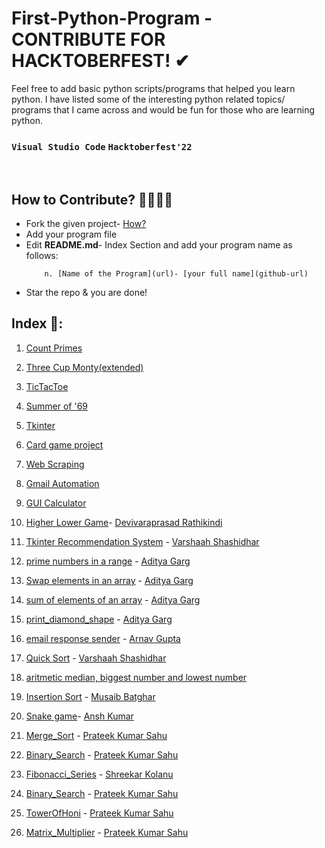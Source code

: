 # First-Python-Program - CONTRIBUTE FOR HACKTOBERFEST! ✔


Feel free to add basic python scripts/programs that helped you learn python. I have listed some of the interesting python related topics/ programs that I came across and would be fun for those who are learning python.
### `Visual Studio Code` `Hacktoberfest'22`
<br>

## How to Contribute? 👩‍💻👨‍💻
- Fork the given project- [How?](https://docs.github.com/en/pull-requests/collaborating-with-pull-requests/proposing-changes-to-your-work-with-pull-requests/creating-a-pull-request-from-a-fork) 
- Add your program file
- Edit **README.md**- Index Section and add your program name as follows:
  ```
      n. [Name of the Program](url)- [your full name](github-url)
  ```
- Star the repo & you are done!

## Index 📑:
1. [Count Primes](https://github.com/Aishanipach/Beginners-Python-Programs/tree/main/Count_primes)
2. [Three Cup Monty(extended)](https://github.com/Aishanipach/Beginners-Python-Programs/tree/main/Threecupsmonty)
3. [TicTacToe](https://github.com/Aishanipach/Beginners-Python-Programs/tree/main/TicTacToe)
4. [Summer of '69](https://github.com/Aishanipach/Beginners-Python-Programs/blob/main/Summerof'69.py)
5. [Tkinter](https://github.com/Aishanipach/Beginners-Python-Programs/tree/main/Tkinter)
6. [Card game project](https://github.com/Aishanipach/Beginners-Python-Programs/tree/main/Card_game_project)
7. [Web Scraping](https://github.com/Aishanipach/Beginners-Python-Programs/tree/main/Web%20scraping)
8. [Gmail Automation](https://github.com/Aishanipach/Beginners-Python-Programs/tree/main/Gmail%20automation)
9. [GUI Calculator](https://github.com/1-Rishabh-Jain-1/Beginners-Python-Projects/blob/main/gui_calculator.py)
10. [Higher Lower Game](https://github.com/TheTriangulam/Beginners-Python-Projects/tree/main/Num_guess_by_Comp)- [Devivaraprasad Rathikindi](https://github.com/TheTriangulam)
11. [Tkinter Recommendation System](https://github.com/varshaah2407/Beginners-Python-Projects/tree/main/Tkinter_recommendation_system) - [Varshaah Shashidhar](https://github.com/varshaah2407)
12. [prime numbers in a range](https://github.com/AG-444/Beginners-Python-Projects_AP/blob/main/prime_numbers_in_input_range.py) - [Aditya Garg](https://github.com/AG-444)
13. [Swap elements in an array](https://github.com/AG-444/Beginners-Python-Projects_AP/blob/main/swap_elements_in_array.py) - [Aditya Garg](https://github.com/AG-444)
14. [sum of elements of an array](https://github.com/AG-444/Beginners-Python-Projects_AP/blob/main/sum_of_elements_of_an_array.py) - [Aditya Garg](https://github.com/AG-444)
15. [print_diamond_shape](https://github.com/AG-444/Beginners-Python-Projects_AP/blob/main/diamond_symbol.py) - [Aditya Garg](https://github.com/AG-444)
16. [email response sender](https://github.com/arnavvgupta/email-response-sender) - [Arnav Gupta](https://github.com/arnavvgupta)
17. [Quick Sort](https://github.com/varshaah2407/Beginners-Python-Projects/blob/main/quick_sort.py) - [Varshaah Shashidhar](https://github.com/varshaah2407)
18. [aritmetic median, biggest number and lowest number](https://github.com/arnavvgupta/functionMaxMinMedian.py) 
19. [Insertion Sort](https://github.com/musaibbatghar/Beginners-Python-Projects/blob/main/Insertion_Sort.py) - [Musaib Batghar](https://github.com/musaibbatghar)
20. [Snake game](https://github.com/Aishanipach/Beginners-Python-Projects/compare/main...meanshkumar:Beginners-Python-Projects:main?expand=1)- [Ansh Kumar](https://github.com/meanshkumar)
21. [Merge_Sort](https://github.com/proPrateekSahu/Beginners-Python-Projects/blob/main/MergeSort.py) - [Prateek Kumar Sahu](https://github.com/proPrateekSahu)

22. [Binary_Search](https://github.com/proPrateekSahu/Beginners-Python-Projects/blob/main/BinarySearch) - [Prateek Kumar Sahu](https://github.com/proPrateekSahu)


23. [Fibonacci_Series](https://github.com/Skillz619/Beginners-Python-Projects/blob/main/fibonacci_series.py) - [Shreekar Kolanu](https://github.com/Skillz619)

24. [Binary_Search](https://github.com/proPrateekSahu/Beginners-Python-Projects/blob/main/BinarySearch) - [Prateek Kumar Sahu](https://github.com/proPrateekSahu)
25. [TowerOfHoni](https://github.com/proPrateekSahu/Beginners-Python-Projects/blob/main/towerOfHoni.py) - [Prateek Kumar Sahu](https://github.com/proPrateekSahu)
26. [Matrix_Multiplier](https://github.com/proPrateekSahu/Beginners-Python-Projects/blob/main/MatrixMultiplier.py) - [Prateek Kumar Sahu](https://github.com/proPrateekSahu)

